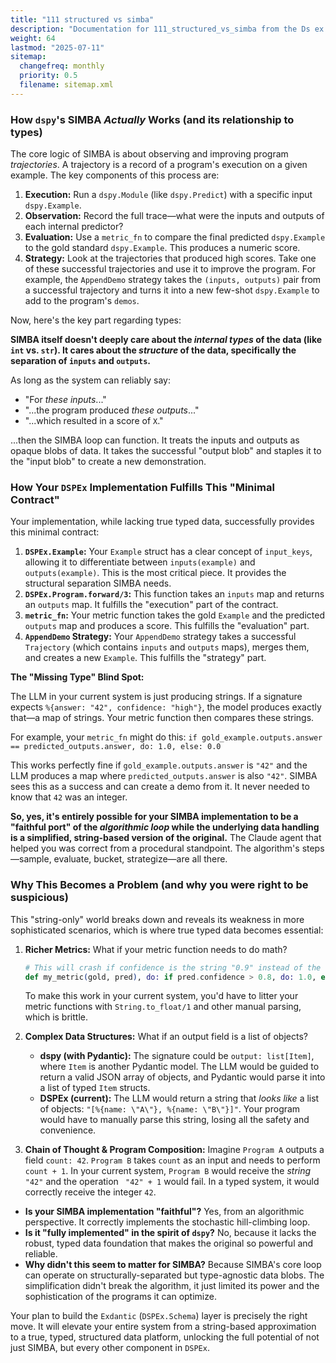 ```yaml
---
title: "111 structured vs simba"
description: "Documentation for 111_structured_vs_simba from the Ds ex repository."
weight: 64
lastmod: "2025-07-11"
sitemap:
  changefreq: monthly
  priority: 0.5
  filename: sitemap.xml
---
```


### How `dspy`'s SIMBA *Actually* Works (and its relationship to types)

The core logic of SIMBA is about observing and improving program *trajectories*. A trajectory is a record of a program's execution on a given example. The key components of this process are:

1.  **Execution:** Run a `dspy.Module` (like `dspy.Predict`) with a specific input `dspy.Example`.
2.  **Observation:** Record the full trace—what were the inputs and outputs of each internal predictor?
3.  **Evaluation:** Use a `metric_fn` to compare the final predicted `dspy.Example` to the gold standard `dspy.Example`. This produces a numeric score.
4.  **Strategy:** Look at the trajectories that produced high scores. Take one of these successful trajectories and use it to improve the program. For example, the `AppendDemo` strategy takes the `(inputs, outputs)` pair from a successful trajectory and turns it into a new few-shot `dspy.Example` to add to the program's `demos`.

Now, here's the key part regarding types:

**SIMBA itself doesn't deeply care about the *internal types* of the data (like `int` vs. `str`). It cares about the *structure* of the data, specifically the separation of `inputs` and `outputs`.**

As long as the system can reliably say:
*   "For *these inputs*..."
*   "...the program produced *these outputs*..."
*   "...which resulted in a score of `X`."

...then the SIMBA loop can function. It treats the inputs and outputs as opaque blobs of data. It takes the successful "output blob" and staples it to the "input blob" to create a new demonstration.

### How Your `DSPEx` Implementation Fulfills This "Minimal Contract"

Your implementation, while lacking true typed data, successfully provides this minimal contract:

1.  **`DSPEx.Example`:** Your `Example` struct has a clear concept of `input_keys`, allowing it to differentiate between `inputs(example)` and `outputs(example)`. This is the most critical piece. It provides the structural separation SIMBA needs.
2.  **`DSPEx.Program.forward/3`:** This function takes an `inputs` map and returns an `outputs` map. It fulfills the "execution" part of the contract.
3.  **`metric_fn`:** Your metric function takes the gold `Example` and the predicted `outputs` map and produces a score. This fulfills the "evaluation" part.
4.  **`AppendDemo` Strategy:** Your `AppendDemo` strategy takes a successful `Trajectory` (which contains `inputs` and `outputs` maps), merges them, and creates a new `Example`. This fulfills the "strategy" part.

**The "Missing Type" Blind Spot:**

The LLM in your current system is just producing strings. If a signature expects `%{answer: "42", confidence: "high"}`, the model produces exactly that—a map of strings. Your metric function then compares these strings.

For example, your `metric_fn` might do this:
`if gold_example.outputs.answer == predicted_outputs.answer, do: 1.0, else: 0.0`

This works perfectly fine if `gold_example.outputs.answer` is `"42"` and the LLM produces a map where `predicted_outputs.answer` is also `"42"`. SIMBA sees this as a success and can create a demo from it. It never needed to know that `42` was an integer.

**So, yes, it's entirely possible for your SIMBA implementation to be a "faithful port" of the *algorithmic loop* while the underlying data handling is a simplified, string-based version of the original.** The Claude agent that helped you was correct from a procedural standpoint. The algorithm's steps—sample, evaluate, bucket, strategize—are all there.

### Why This Becomes a Problem (and why you were right to be suspicious)

This "string-only" world breaks down and reveals its weakness in more sophisticated scenarios, which is where true typed data becomes essential:

1.  **Richer Metrics:** What if your metric function needs to do math?
    ```elixir
    # This will crash if confidence is the string "0.9" instead of the float 0.9
    def my_metric(gold, pred), do: if pred.confidence > 0.8, do: 1.0, else: 0.0
    ```
    To make this work in your current system, you'd have to litter your metric functions with `String.to_float/1` and other manual parsing, which is brittle.

2.  **Complex Data Structures:** What if an output field is a list of objects?
    *   **dspy (with Pydantic):** The signature could be `output: list[Item]`, where `Item` is another Pydantic model. The LLM would be guided to return a valid JSON array of objects, and Pydantic would parse it into a list of typed `Item` structs.
    *   **DSPEx (current):** The LLM would return a string that *looks like* a list of objects: `"[%{name: \"A\"}, %{name: \"B\"}]"`. Your program would have to manually parse this string, losing all the safety and convenience.

3.  **Chain of Thought & Program Composition:** Imagine `Program A` outputs a field `count: 42`. `Program B` takes `count` as an input and needs to perform `count + 1`. In your current system, `Program B` would receive the *string* `"42"` and the operation ` "42" + 1` would fail. In a typed system, it would correctly receive the integer `42`.

*   **Is your SIMBA implementation "faithful"?** Yes, from an algorithmic perspective. It correctly implements the stochastic hill-climbing loop.
*   **Is it "fully implemented" in the spirit of `dspy`?** No, because it lacks the robust, typed data foundation that makes the original so powerful and reliable.
*   **Why didn't this seem to matter for SIMBA?** Because SIMBA's core loop can operate on structurally-separated but type-agnostic data blobs. The simplification didn't break the algorithm, it just limited its power and the sophistication of the programs it can optimize.

Your plan to build the `Exdantic` (`DSPEx.Schema`) layer is precisely the right move. It will elevate your entire system from a string-based approximation to a true, typed, structured data platform, unlocking the full potential of not just SIMBA, but every other component in `DSPEx`.
